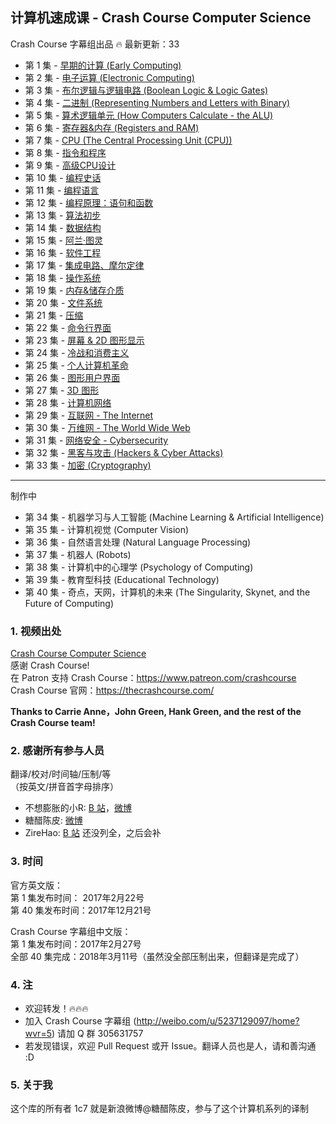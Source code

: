 ## 计算机速成课 - Crash Course Computer Science
Crash Course 字幕组出品
:fire: 最新更新：33
* 第 1 集 - [早期的计算 (Early Computing)](https://www.bilibili.com/video/av8861057/)
* 第 2 集 - [电子运算 (Electronic Computing)](https://www.bilibili.com/video/av9066628/)
* 第 3 集 - [布尔逻辑与逻辑电路 (Boolean Logic & Logic Gates)](https://www.bilibili.com/video/av11557339/)
* 第 4 集 - [二进制 (Representing Numbers and Letters with Binary)](https://www.bilibili.com/video/av11592079/)
* 第 5 集 - [算术逻辑单元 (How Computers Calculate - the ALU)](https://www.bilibili.com/video/av12742941/)
* 第 6 集 - [寄存器&内存 (Registers and RAM)](https://www.bilibili.com/video/av12881796/)
* 第 7 集 - [CPU (The Central Processing Unit (CPU))](https://www.bilibili.com/video/av12881976/)
* 第 8 集 - [指令和程序](https://www.bilibili.com/video/av9875360/)
* 第 9 集 -  [高级CPU设计](https://www.bilibili.com/video/av11867964/)
* 第 10 集 - [编程史话](https://www.bilibili.com/video/av13582556/)
* 第 11 集 - [编程语言](https://www.bilibili.com/video/av14228148/)
* 第 12 集 - [编程原理：语句和函数](https://www.bilibili.com/video/av14885759/)
* 第 13 集 - [算法初步](https://www.bilibili.com/video/av15987761/)
* 第 14 集 - [数据结构](https://www.bilibili.com/video/av15987774/)
* 第 15 集 - [阿兰·图灵](https://www.bilibili.com/video/av16090115/)
* 第 16 集 - [软件工程](https://www.bilibili.com/video/av16751202/)
* 第 17 集 - [集成电路、摩尔定律](https://www.bilibili.com/video/av17186768)
* 第 18 集 - [操作系统](https://www.bilibili.com/video/av17192468)
* 第 19 集 - [内存&储存介质](https://www.bilibili.com/video/av17192483/)
* 第 20 集 - [文件系统](https://www.bilibili.com/video/av17209268/)
* 第 21 集 - [压缩](https://www.bilibili.com/video/av17192511/)
* 第 22 集 - [命令行界面](https://www.bilibili.com/video/av17451718/)
* 第 23 集 - [屏幕 & 2D 图形显示](https://www.bilibili.com/video/av17476087/)
* 第 24 集 - [冷战和消费主义](https://www.bilibili.com/video/av15637307/)
* 第 25 集 - [个人计算机革命](https://www.bilibili.com/video/av18789303/)
* 第 26 集 - [图形用户界面](https://www.bilibili.com/video/av19035296/)
* 第 27 集 - [3D 图形](https://www.bilibili.com/video/av19164942/)
* 第 28 集 - [计算机网络](https://www.bilibili.com/video/av19209394/)
* 第 29 集 - [互联网 - The Internet](https://www.bilibili.com/video/av20716104/)
* 第 30 集 - [万维网 - The World Wide Web](https://www.bilibili.com/video/av20767130/)
* 第 31 集 - [网络安全 - Cybersecurity](https://www.bilibili.com/video/av20785456/)
* 第 32 集 - [黑客与攻击 (Hackers & Cyber Attacks)](https://www.bilibili.com/video/av20831479/)
* 第 33 集 - [加密 (Cryptography)](https://www.bilibili.com/video/av20882310/)
---
制作中
* 第 34 集 - 机器学习与人工智能 (Machine Learning & Artificial Intelligence)
* 第 35 集 - 计算机视觉 (Computer Vision)
* 第 36 集 - 自然语言处理 (Natural Language Processing) 
* 第 37 集 - 机器人 (Robots)
* 第 38 集 - 计算机中的心理学 (Psychology of Computing)
* 第 39 集 - 教育型科技 (Educational Technology)
* 第 40 集 - 奇点，天网，计算机的未来 (The Singularity, Skynet, and the Future of Computing)


### 1. 视频出处
[Crash Course Computer Science](https://www.youtube.com/playlist?list=PLME-KWdxI8dcaHSzzRsNuOLXtM2Ep_C7a)         
感谢 Crash Course! <br>
在 Patron 支持 Crash Course：https://www.patreon.com/crashcourse  <br/>
Crash Course 官网：https://thecrashcourse.com/  <br/>

**Thanks to Carrie Anne，John Green, Hank Green, and the rest of the Crash Course team!** <br/>


### 2. 感谢所有参与人员 
翻译/校对/时间轴/压制/等    
（按英文/拼音首字母排序） 

* 不想膨胀的小R: [B 站](https://space.bilibili.com/5385034#!/video)，[微博](https://weibo.com/u/2207493917)
* 糖醋陈皮: [微博](https://weibo.com/2004104451)
* ZireHao: [B 站](http://space.bilibili.com/27167876#!/)
还没列全，之后会补

### 3. 时间
官方英文版：    
第 1 集发布时间：  2017年2月22号    
第 40 集发布时间：2017年12月21号     

Crash Course 字幕组中文版：     
第 1 集发布时间：2017年2月27号      
全部 40 集完成：2018年3月11号（虽然没全部压制出来，但翻译是完成了）      

### 4. 注
* 欢迎转发！:fire::fire::fire:
* 加入 Crash Course 字幕组 (http://weibo.com/u/5237129097/home?wvr=5) 请加 Q 群 305631757       
* 若发现错误，欢迎 Pull Request 或开 Issue。翻译人员也是人，请和善沟通 :D

### 5. 关于我
这个库的所有者 1c7 就是新浪微博@糖醋陈皮，参与了这个计算机系列的译制

 
